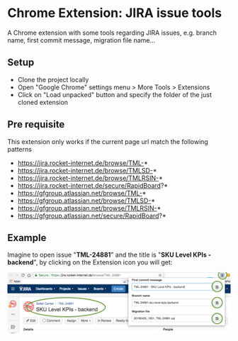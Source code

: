 # Chrome Extension: JIRA issue tools
A Chrome extension with some tools regarding JIRA issues, e.g. branch name, first commit message, migration file name...

## Setup
* Clone the project locally
* Open "Google Chrome" settings menu > More Tools > Extensions
* Click on "Load unpacked" button and specify the folder of the just cloned extension

## Pre requisite
This extension only works if the current page url match the following patterns
* https://jira.rocket-internet.de/browse/TML-*
* https://jira.rocket-internet.de/browse/TMLSD-*
* https://jira.rocket-internet.de/browse/TMLRSIN-*
* https://jira.rocket-internet.de/secure/RapidBoard?*
* https://gfgroup.atlassian.net/browse/TML-*
* https://gfgroup.atlassian.net/browse/TMLSD-*
* https://gfgroup.atlassian.net/browse/TMLRSIN-*
* https://gfgroup.atlassian.net/secure/RapidBoard?*

## Example
Imagine to open issue "**TML-24881**" and the title is "**SKU Level KPIs - backend**", by clicking on the Extension icon you will get:

![Jira Issue Example](assets/images/jira_issue_example.png)